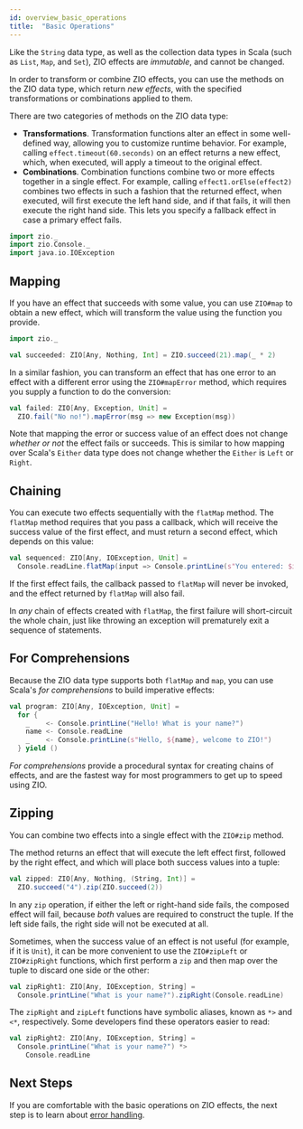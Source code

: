 ```yaml
---
id: overview_basic_operations
title:  "Basic Operations"
---
```


Like the `String` data type, as well as the collection data types in Scala (such as `List`, `Map`, and `Set`), ZIO effects are _immutable_, and cannot be changed. 

In order to transform or combine ZIO effects, you can use the methods on the ZIO data type, which return _new effects_, with the specified transformations or combinations applied to them.

There are two categories of methods on the ZIO data type:

 - **Transformations**. Transformation functions alter an effect in some well-defined way, allowing you to customize runtime behavior. For example, calling `effect.timeout(60.seconds)` on an effect returns a new effect, which, when executed, will apply a timeout to the original effect.
 - **Combinations**. Combination functions combine two or more effects together in a single effect. For example, calling `effect1.orElse(effect2)` combines two effects in such a fashion that the returned effect, when executed, will first execute the left hand side, and if that fails, it will then execute the right hand side. This lets you specify a fallback effect in case a primary effect fails.

```scala mdoc:invisible
import zio._
import zio.Console._
import java.io.IOException
```

## Mapping

If you have an effect that succeeds with some value, you can use `ZIO#map` to obtain a new effect, which will transform the value using the function you provide.

```scala mdoc:silent
import zio._

val succeeded: ZIO[Any, Nothing, Int] = ZIO.succeed(21).map(_ * 2)
```

In a similar fashion, you can transform an effect that has one error to an effect with a different error using the `ZIO#mapError` method, which requires you supply a function to do the conversion:

```scala mdoc:silent
val failed: ZIO[Any, Exception, Unit] = 
  ZIO.fail("No no!").mapError(msg => new Exception(msg))
```

Note that mapping the error or success value of an effect does not change _whether or not_ the effect fails or succeeds. This is similar to how mapping over Scala's `Either` data type does not change whether the `Either` is `Left` or `Right`.

## Chaining

You can execute two effects sequentially with the `flatMap` method. The `flatMap` method requires that you pass a callback, which will receive the success value of the first effect, and must return a second effect, which depends on this value:

```scala mdoc:silent
val sequenced: ZIO[Any, IOException, Unit] =
  Console.readLine.flatMap(input => Console.printLine(s"You entered: $input"))
```

If the first effect fails, the callback passed to `flatMap` will never be invoked, and the effect returned by `flatMap` will also fail.

In _any_ chain of effects created with `flatMap`, the first failure will short-circuit the whole chain, just like throwing an exception will prematurely exit a sequence of statements.

## For Comprehensions

Because the ZIO data type supports both `flatMap` and `map`, you can use Scala's _for comprehensions_ to build imperative effects:

```scala mdoc:silent
val program: ZIO[Any, IOException, Unit] =
  for {
    _    <- Console.printLine("Hello! What is your name?")
    name <- Console.readLine
    _    <- Console.printLine(s"Hello, ${name}, welcome to ZIO!")
  } yield ()
```

_For comprehensions_ provide a procedural syntax for creating chains of effects, and are the fastest way for most programmers to get up to speed using ZIO.

## Zipping

You can combine two effects into a single effect with the `ZIO#zip` method. 

The method returns an effect that will execute the left effect first, followed by the right effect, and which will place both success values into a tuple:

```scala mdoc:silent
val zipped: ZIO[Any, Nothing, (String, Int)] = 
  ZIO.succeed("4").zip(ZIO.succeed(2))
```

In any `zip` operation, if either the left or right-hand side fails, the composed effect will fail, because _both_ values are required to construct the tuple. If the left side fails, the right side will not be executed at all.

Sometimes, when the success value of an effect is not useful (for example, if it is `Unit`), it can be more convenient to use the `ZIO#zipLeft` or `ZIO#zipRight` functions, which first perform a `zip` and then map over the tuple to discard one side or the other:

```scala mdoc:silent
val zipRight1: ZIO[Any, IOException, String] =
  Console.printLine("What is your name?").zipRight(Console.readLine)
```

The `zipRight` and `zipLeft` functions have symbolic aliases, known as `*>` and `<*`, respectively. Some developers find these operators easier to read:

```scala mdoc:silent
val zipRight2: ZIO[Any, IOException, String] =
  Console.printLine("What is your name?") *>
    Console.readLine
```

## Next Steps

If you are comfortable with the basic operations on ZIO effects, the next step is to learn about [error handling](handling_errors.md).
